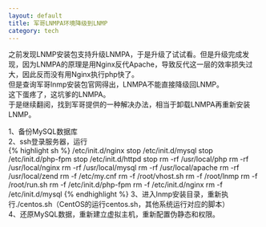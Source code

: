 ```yaml
---
layout: default
title: 军哥LNMPA环境降级到LNMP
category: tech
---
```

之前发现LNMP安装包支持升级LNMPA，于是升级了试试看。但是升级完成发现，因为LNMPA的原理是用Nginx反代Apache，导致反代这一层的效率损失过大，因此反而没有用Nginx执行php快了。  
但是查询军哥lnmp安装包官网得出，LNMPA不能直接降级回LNMP。  
这下蛋疼了，这坑爹的LNMPA。  
于是继续翻阅，找到军哥提供的一种解决办法，相当于卸载LNMPA再重新安装LNMP。  
<!--more-->
1、备份MySQL数据库  
2、ssh登录服务器，运行  
{% highlight sh %}
/etc/init.d/nginx stop
/etc/init.d/mysql stop
/etc/init.d/php-fpm stop
/etc/init.d/httpd stop
rm -rf /usr/local/php
rm -rf /usr/local/nginx
rm -rf /usr/local/mysql
rm -rf /usr/local/apache
rm -rf /usr/local/zend
rm -f /etc/my.cnf
rm -f /root/vhost.sh
rm -f /root/lnmp
rm -f /root/run.sh
rm -f /etc/init.d/php-fpm
rm -f /etc/init.d/nginx
rm -f /etc/init.d/mysql
{% endhighlight %}
3、进入lnmp安装目录，重新执行./centos.sh（CentOS的运行centos.sh，其他系统运行对应的脚本）  
4、还原MySQL数据，重新建立虚拟主机，重新配置伪静态和权限。
